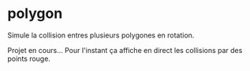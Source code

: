 # polygon
Simule la collision entres plusieurs polygones en rotation.

Projet en cours...
Pour l'instant ça affiche en direct les collisions par des points rouge.
